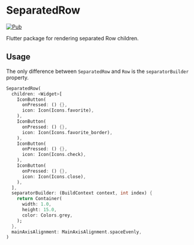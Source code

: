 # SeparatedRow

[<img alt="Pub" src="https://img.shields.io/pub/v/separated_row.svg">](https://pub.dartlang.org/packages/separated_row)

Flutter package for rendering separated Row children.

## Usage

The only difference between `SeparatedRow` and `Row` is the `separatorBuilder` property.

```dart
SeparatedRow(
  children: <Widget>[
    IconButton(
      onPressed: () {},
      icon: Icon(Icons.favorite),
    ),
    IconButton(
      onPressed: () {},
      icon: Icon(Icons.favorite_border),
    ),
    IconButton(
      onPressed: () {},
      icon: Icon(Icons.check),
    ),
    IconButton(
      onPressed: () {},
      icon: Icon(Icons.close),
    ),
  ],
  separatorBuilder: (BuildContext context, int index) {
    return Container(
      width: 1.0,
      height: 15.0,
      color: Colors.grey,
    );
  },
  mainAxisAlignment: MainAxisAlignment.spaceEvenly,
)
```
